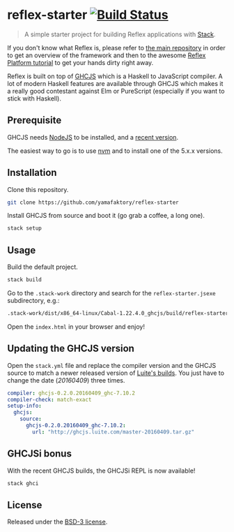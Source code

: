 # reflex-starter [![Build Status](https://travis-ci.org/yamafaktory/reflex-starter.svg?branch=master)](https://travis-ci.org/yamafaktory/reflex-starter)

> A simple starter project for building Reflex applications with [Stack](https://github.com/commercialhaskell/stack).

If you don't know what Reflex is, please refer to [the main repository](https://github.com/reflex-frp/reflex) in order to get an overview of the framework and then to the awesome [Reflex Platform tutorial](https://github.com/reflex-frp/reflex-platform) to get your hands dirty right away.

Reflex is built on top of [GHCJS](https://github.com/ghcjs/ghcjs) which is a Haskell to JavaScript compiler. A lot of modern Haskell features are available through GHCJS which makes it a really good contestant against Elm or PureScript (especially if you want to stick with Haskell).

## Prerequisite

GHCJS needs [NodeJS](https://nodejs.org) to be installed, and a [recent version](https://github.com/commercialhaskell/stack/issues/1496).

The easiest way to go is to use [nvm](https://github.com/creationix/nvm) and to install one of the 5.x.x versions.

## Installation

Clone this repository.

```bash
git clone https://github.com/yamafaktory/reflex-starter
```

Install GHCJS from source and boot it (go grab a coffee, a long one).

```bash
stack setup
```

## Usage

Build the default project.

```bash
stack build
```
Go to the `.stack-work` directory and search for the `reflex-starter.jsexe` subdirectory, e.g.:

```bash
.stack-work/dist/x86_64-linux/Cabal-1.22.4.0_ghcjs/build/reflex-starter/reflex-starter.jsexe/index.html
```
Open the `index.html` in your browser and enjoy!

## Updating the GHCJS version

Open the `stack.yml` file and replace the compiler version and the GHCJS source to match a newer released version of [Luite's builds](http://ghcjs.luite.com/). You just have to change the date (*20160409*) three times.

```yaml
compiler: ghcjs-0.2.0.20160409_ghc-7.10.2
compiler-check: match-exact
setup-info:
  ghcjs:
    source:
      ghcjs-0.2.0.20160409_ghc-7.10.2:
        url: "http://ghcjs.luite.com/master-20160409.tar.gz"
```

## GHCJSi bonus

With the recent GHCJS builds, the GHCJSi REPL is now available!

```bash
stack ghci
```

## License

Released under the [BSD-3 license](https://opensource.org/licenses/BSD-3-Clause).
